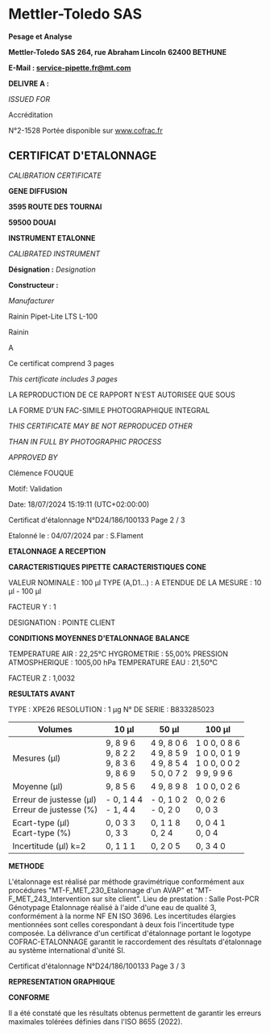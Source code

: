 # **Mettler-Toledo SAS**

**Pesage et Analyse**

**Mettler-Toledo SAS**
**264, rue Abraham Lincoln**
**62400 BETHUNE**

**E-Mail : service-pipette.fr@mt.com**


**DELIVRE A :**

_ISSUED FOR_


Accréditation

N°2-1528
Portée disponible
sur www.cofrac.fr
## **CERTIFICAT D'ETALONNAGE**

_CALIBRATION CERTIFICATE_

**GENE DIFFUSION**

**3595 ROUTE DES TOURNAI**

**59500 DOUAI**


**INSTRUMENT ETALONNE**

_CALIBRATED INSTRUMENT_


**Désignation :**
_Designation_

**Constructeur :**

_Manufacturer_


Rainin Pipet-Lite LTS L-100

Rainin



A



Ce certificat comprend 3 pages

_This certificate includes 3 pages_

LA REPRODUCTION DE CE RAPPORT N'EST AUTORISEE QUE SOUS

LA FORME D'UN FAC-SIMILE PHOTOGRAPHIQUE INTEGRAL

_THIS CERTIFICATE MAY BE NOT REPRODUCED OTHER_

_THAN IN FULL BY PHOTOGRAPHIC PROCESS_


_APPROVED BY_

Clémence FOUQUE

Motif: Validation

Date: 18/07/2024 15:19:11 (UTC+02:00:00)

Certificat d'étalonnage N°D24/186/100133  Page 2 / 3

Etalonné le : 04/07/2024 par : S.Flament

**ETALONNAGE A RECEPTION**

**CARACTERISTIQUES PIPETTE** **CARACTERISTIQUES CONE**


VALEUR NOMINALE : 100 µl
TYPE (A,D1...) : A
ETENDUE DE LA MESURE : 10 µl - 100 µl

FACTEUR Y : 1


DESIGNATION : POINTE CLIENT


**CONDITIONS MOYENNES D'ETALONNAGE** **BALANCE**


TEMPERATURE AIR : 22,25°C
HYGROMETRIE : 55,00%
PRESSION ATMOSPHERIQUE : 1005,00 hPa
TEMPERATURE EAU : 21,50°C

FACTEUR Z : 1,0032

**RESULTATS AVANT**


TYPE : XPE26
RESOLUTION : 1 µg
N° DE SERIE : B833285023










|Volumes|10 µl|50 µl|100 µl|
|---|---|---|---|
|Mesures (µl)|9, 8 9 6<br>9, 8 2 2<br>9, 8 3 6<br>9, 8 6 9|4 9, 8 0 6<br>4 9, 8 5 9<br>4 9, 8 5 4<br>5 0, 0 7 2|1 0 0, 0 8 6<br>1 0 0, 0 1 9<br>1 0 0, 0 0 2<br>9 9, 9 9 6|
|Moyenne (µl)|9, 8 5 6|4 9, 8 9 8|1 0 0, 0 2 6|
|Erreur de justesse (µl)<br>Erreur de justesse (%)|- 0, 1 4 4<br>- 1, 4 4|- 0, 1 0 2<br>- 0, 2 0|0, 0 2 6<br>0, 0 3|
|Ecart-type (µl)<br>Ecart-type (%)|0, 0 3 3<br>0, 3 3|0, 1 1 8<br>0, 2 4|0, 0 4 1<br>0, 0 4|
|Incertitude (µl) k=2|0, 1 1 1|0, 2 0 5|0, 3 4 0|


**METHODE**

L'étalonnage est réalisé par méthode gravimétrique conformément aux procédures "MT-F_MET_230_Etalonnage d'un AVAP" et
"MT-F_MET_243_Intervention sur site client".
Lieu de prestation : Salle Post-PCR Génotypage
Etalonnage réalisé à l'aide d'une eau de qualité 3, conformément à la norme NF EN ISO 3696.
Les incertitudes élargies mentionnées sont celles corespondant à deux fois l'incertitude type composée.
La délivrance d'un certificat d'étalonnage portant le logotype COFRAC-ETALONNAGE garantit le raccordement des résultats d'étalonnage au système
international d'unité SI.

Certificat d'étalonnage N°D24/186/100133  Page 3 / 3

**REPRESENTATION GRAPHIQUE**

**CONFORME**

Il a été constaté que les résultats obtenus permettent de garantir les erreurs maximales tolérées définies dans l'ISO 8655 (2022).

